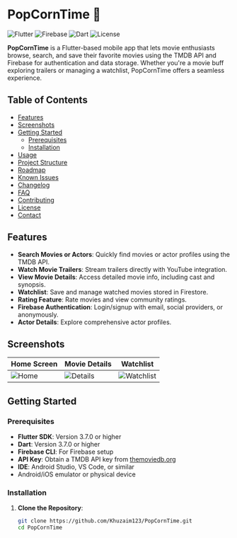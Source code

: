 # PopCornTime 🍿

![Flutter](https://img.shields.io/badge/Flutter-%2302569B.svg?style=for-the-badge&logo=Flutter&logoColor=white)
![Firebase](https://img.shields.io/badge/Firebase-%23039BE5.svg?style=for-the-badge&logo=Firebase&logoColor=white)
![Dart](https://img.shields.io/badge/Dart-%230175C2.svg?style=for-the-badge&logo=Dart&logoColor=white)
![License](https://img.shields.io/badge/License-MIT-blue.svg)

**PopCornTime** is a Flutter-based mobile app that lets movie enthusiasts browse, search, and save their favorite movies using the TMDB API and Firebase for authentication and data storage. Whether you're a movie buff exploring trailers or managing a watchlist, PopCornTime offers a seamless experience.

## Table of Contents
- [Features](#features)
- [Screenshots](#screenshots)
- [Getting Started](#getting-started)
  - [Prerequisites](#prerequisites)
  - [Installation](#installation)
- [Usage](#usage)
- [Project Structure](#project-structure)
- [Roadmap](#roadmap)
- [Known Issues](#known-issues)
- [Changelog](#changelog)
- [FAQ](#faq)
- [Contributing](#contributing)
- [License](#license)
- [Contact](#contact)

## Features
- **Search Movies or Actors**: Quickly find movies or actor profiles using the TMDB API.
- **Watch Movie Trailers**: Stream trailers directly with YouTube integration.
- **View Movie Details**: Access detailed movie info, including cast and synopsis.
- **Watchlist**: Save and manage watched movies stored in Firestore.
- **Rating Feature**: Rate movies and view community ratings.
- **Firebase Authentication**: Login/signup with email, social providers, or anonymously.
- **Actor Details**: Explore comprehensive actor profiles.

## Screenshots
| Home Screen | Movie Details | Watchlist |
|-------------|---------------|-----------|
| ![Home](screenshots/home.png) | ![Details](screenshots/details.png) | ![Watchlist](screenshots/watchlist.png) |

## Getting Started

### Prerequisites
- **Flutter SDK**: Version 3.7.0 or higher
- **Dart**: Version 3.7.0 or higher
- **Firebase CLI**: For Firebase setup
- **API Key**: Obtain a TMDB API key from [themoviedb.org](https://www.themoviedb.org/)
- **IDE**: Android Studio, VS Code, or similar
- Android/iOS emulator or physical device

### Installation
1. **Clone the Repository**:
   ```bash
   git clone https://github.com/Khuzaim123/PopCornTime.git
   cd PopCornTime
